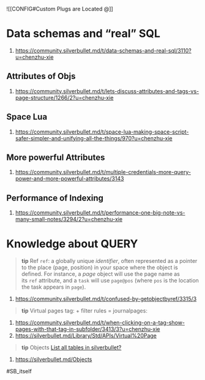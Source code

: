 ![[CONFIG#Custom Plugs are Located @]]

# Data schemas and “real” SQL

1. https://community.silverbullet.md/t/data-schemas-and-real-sql/3110?u=chenzhu-xie

## Attributes of Objs

1. https://community.silverbullet.md/t/lets-discuss-attributes-and-tags-vs-page-structure/1266/2?u=chenzhu-xie

## Space Lua

1. https://community.silverbullet.md/t/space-lua-making-space-script-safer-simpler-and-unifying-all-the-things/970?u=chenzhu-xie

## More powerful Attributes

1. https://community.silverbullet.md/t/multiple-credentials-more-query-power-and-more-powerful-attributes/3143

## Performance of Indexing

1. https://community.silverbullet.md/t/performance-one-big-note-vs-many-small-notes/3294/2?u=chenzhu-xie

# Knowledge about QUERY

> **tip** Ref
> `ref`: a globally unique *identifier*, often represented as a pointer to the place (page, position) in your space where the object is defined. For instance, a *page* object will use the page name as its `ref` attribute, and a `task` will use `page@pos` (where `pos` is the location the task appears in `page`).

1. https://community.silverbullet.md/t/confused-by-getobjectbyref/3315/3

> **tip** Virtual pages
> tag:<tagname> + filter rules = journalpages:<tagname>

1. https://community.silverbullet.md/t/when-clicking-on-a-tag-show-pages-with-that-tag-in-subfolder/3413/3?u=chenzhu-xie
2. https://silverbullet.md/Library/Std/APIs/Virtual%20Page

> **tip** Objects
> [List all tables in silverbullet?](https://community.silverbullet.md/t/list-all-tables-in-silverbullet/3410)

1. https://silverbullet.md/Objects

#SB_itself